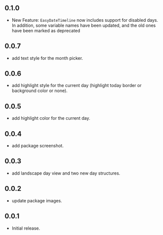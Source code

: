 ## 0.1.0

* New Feature: `EasyDateTimeline` now includes support for disabled days. In addition, some variable names have been updated, and the old ones have been marked as deprecated

## 0.0.7

* add text style for the month picker.
## 0.0.6

* add highlight style for the current day (highlight today border or background color or none).

## 0.0.5

* add highlight color for the current day.

## 0.0.4

* add package screenshot.

## 0.0.3

* add landscape day view and two new day structures.

## 0.0.2

* update package images.

## 0.0.1

* Initial release.
